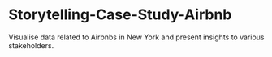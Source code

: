 # Storytelling-Case-Study-Airbnb
 Visualise data related to Airbnbs in New York and present insights to various stakeholders.
